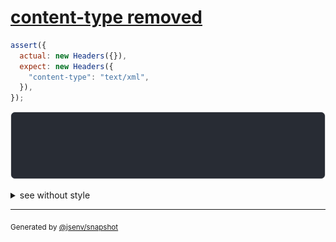 # [content-type removed](../../headers.test.js#L13)

```js
assert({
  actual: new Headers({}),
  expect: new Headers({
    "content-type": "text/xml",
  }),
});
```

![img](throw.svg)

<details>
  <summary>see without style</summary>

```console
AssertionError: actual and expect are different

actual: Headers()
expect: Headers(
  "content-type" => "text/xml",
)
```

</details>

---

<sub>
  Generated by <a href="https://github.com/jsenv/core/tree/main/packages/independent/snapshot">@jsenv/snapshot</a>
</sub>